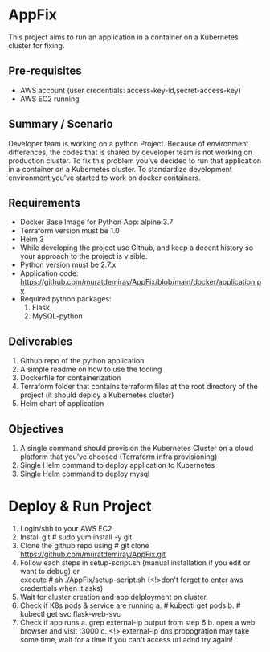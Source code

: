 # AppFix

This project aims to run an application in a container on a Kubernetes cluster for fixing.

## Pre-requisites

- AWS account (user credentials: access-key-id,secret-access-key)
- AWS EC2 running

##  Summary / Scenario
Developer team is working on a python Project. Because of environment differences, the codes that is shared by developer team is not working on production cluster.
To fix this problem you’ve decided to run that application in a container on a Kubernetes cluster.
To standardize development environment you’ve started to work on docker containers.

##  Requirements
- Docker Base Image for Python App: alpine:3.7
- Terraform version must be 1.0
- Helm 3
- While developing the project use Github, and keep a decent history so your approach to the project is visible.
- Python version must be 2.7.x
- Application code: https://github.com/muratdemiray/AppFix/blob/main/docker/application.py
- Required python packages:
  1. Flask
  2. MySQL-python
 
##  Deliverables
1. Github repo of the python application
2. A simple readme on how to use the tooling
3. Dockerfile for containerization
4. Terraform folder that contains terraform files at the root directory of the project (it should deploy a Kubernetes cluster)
5. Helm chart of application

##  Objectives
1. A single command should provision the Kubernetes Cluster on a cloud platform that you’ve choosed (Terraform infra provisioning)
2. Single Helm command to deploy application to Kubernetes
3. Single Helm command to deploy mysql

# Deploy & Run Project
1. Login/shh to your AWS EC2
2. Install git # sudo yum install -y git
3. Clone the github repo using # git clone https://github.com/muratdemiray/AppFix.git
4. Follow each steps in setup-script.sh (manual installation if you edit or want to debug)
        or      
   execute  # sh ./AppFix/setup-script.sh (<!>don't forget to enter aws credentials when it asks)
5. Wait for cluster creation and app delployment on cluster.
6. Check if K8s pods & service are running
    a. # kubectl get pods
    b. # kubectl get svc flask-web-svc
7. Check if app runs
    a. grep external-ip output from step 6
    b. open a web browser and visit <external-ip>:3000
    c. <!> external-ip dns propogration may take some time, wait for a time if you can't access url adnd try again!

